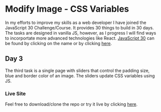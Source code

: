 # Modify Image - CSS Variables

In my efforts to improve my skills as a web developer I have joined the JavaScript 30 Challenge/Course. It provides 30 things to build in 30 days. The tasks are designed in vanilla JS, however, as I progress I will find ways to incorportate more advanced technologies like React. [JavaScript 30](https://javascript30.com/) can be found by clicking on the name or by clicking [here](https://javascript30.com/).

## Day 3
The third task is a single page with sliders that control the padding size, blue and border color of an image. The sliders update CSS variables using JS.

### Live Site
Feel free to download/clone the repo or try it live by clicking <a href="https://exmelendez.github.io/cssvar-d3/" target="_blank">here</a>.
